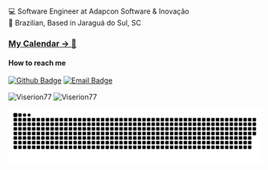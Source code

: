 :computer: Software Engineer at Adapcon Software & Inovação
<br>
:house_with_garden: Brazilian, Based in Jaraguá do Sul, SC

### [My Calendar -> 📅](https://calendar.google.com/calendar/appointments/schedules/AcZssZ2PhqsUDAlVNpaArCUnyfdms7JPY2trwYFmCaUw3cPPA9prwEvwYlmKD7onbvJAjCxbmrskh43X)

#### How to reach me
[![Github Badge](https://img.shields.io/badge/-Github-000?style=flat-square&logo=Github&logoColor=white&link=https://github.com/Viserion77)](https://github.com/Viserion77)
[![Email Badge](https://img.shields.io/badge/-Gmail-EEE?style=flat-square&logo=Gmail&link=jeferson.a.oficial@gmail.com)](mailto:jeferson.a.oficial@gmail.com)
<br>

<p float="left">
  <img align="center" src="https://github-readme-stats.vercel.app/api?username=Viserion77&theme=onedark&show_icons=true&locale=en" width="380" alt="Viserion77" />
  <img align="center" src="https://github-readme-streak-stats.herokuapp.com/?user=Viserion77&theme=onedark" width="380" alt="Viserion77" />
</p>

![Snake animation](https://github.com/Viserion77/Viserion77/blob/output/github-contribution-grid-snake.svg)
